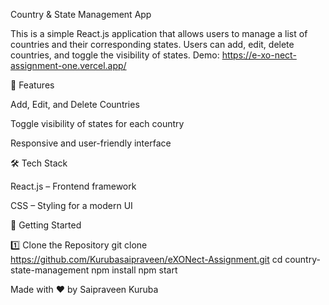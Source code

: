 Country & State Management App

This is a simple React.js application that allows users to manage a list of countries and their corresponding states. Users can add, edit, delete countries, and toggle the visibility of states.
Demo:
https://e-xo-nect-assignment-one.vercel.app/

📌 Features

Add, Edit, and Delete Countries

Toggle visibility of states for each country

Responsive and user-friendly interface

🛠️ Tech Stack

React.js – Frontend framework

CSS – Styling for a modern UI

🚀 Getting Started

1️⃣ Clone the Repository
git clone https://github.com/Kurubasaipraveen/eXONect-Assignment.git
cd country-state-management
npm install
npm start

Made with ❤️ by Saipraveen Kuruba

